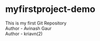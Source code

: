 # myfirstproject-demo
This is my first Git Repository
<br>
Author - Avinash Gaur
<br>
Author - kriavn(2)
